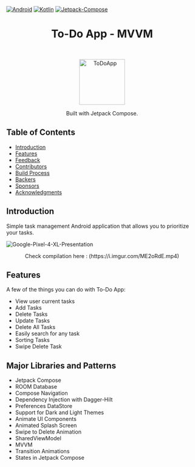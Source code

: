 [![Android][Android]][Android-url]
[![Kotlin][Kotlin]][Kotlin-url]
[![Jetpack-Compose][Jetpack-Compose]][Jetpack-Compose-url]

<h1 align="center"> To-Do App - MVVM</h1> <br>
<p align="center">
    <img alt="ToDoApp" title="ToDoApp" src="https://i.imgur.com/tjP4oOV.png" width="120">
  </a>
</p>

<p align="center">
  Built with Jetpack Compose.
</p>

<!-- START doctoc generated TOC please keep comment here to allow auto update -->
<!-- DON'T EDIT THIS SECTION, INSTEAD RE-RUN doctoc TO UPDATE -->
## Table of Contents

- [Introduction](#introduction)
- [Features](#features)
- [Feedback](#feedback)
- [Contributors](#contributors)
- [Build Process](#build-process)
- [Backers](#backers-)
- [Sponsors](#sponsors-)
- [Acknowledgments](#acknowledgments)

<!-- END doctoc generated TOC please keep comment here to allow auto update -->

## Introduction

Simple task management Android application that allows you to prioritize your tasks.


  ![Google-Pixel-4-XL-Presentation](https://user-images.githubusercontent.com/78706653/182658625-b20a5fd9-7264-4e21-baa5-673e8f2efc51.png)
<p align="center">
Check compilation here : (https://i.imgur.com/ME2oRdE.mp4)
</p>

## Features

A few of the things you can do with To-Do App:

* View user current tasks
* Add Tasks
* Delete Tasks
* Update Tasks
* Delete All Tasks
* Easily search for any task
* Sorting Tasks
* Swipe Delete Task


## Major Libraries and Patterns 

* Jetpack Compose
* ROOM Database
* Compose Navigation
* Dependency Injection with Dagger-Hilt
* Preferences DataStore
* Support for Dark and Light Themes
* Animate UI Components
* Animated Splash Screen
* Swipe to Delete Animation
* SharedViewModel
* MVVM
* Transition Animations
* States in Jetpack Compose


<!-- MARKDOWN LINKS & IMAGES -->
[Jetpack-Compose]: https://img.shields.io/static/v1?style=for-the-badge&message=Jetpack+Compose&color=4285F4&logo=Jetpack+Compose&logoColor=FFFFFF&label=
[Jetpack-Compose-url]: https://developer.android.com/jetpack/compose
[Android]: https://img.shields.io/static/v1?style=for-the-badge&message=Android&color=222222&logo=Android&logoColor=3DDC84&label=
[Android-url]: https://developer.android.com/
[Kotlin]: https://img.shields.io/static/v1?style=for-the-badge&message=Kotlin&color=7F52FF&logo=Kotlin&logoColor=FFFFFF&label=
[Kotlin-url]: https://kotlinlang.org/

